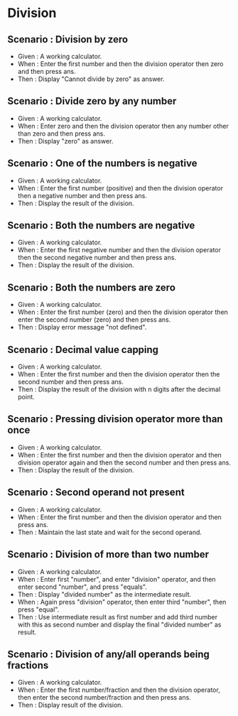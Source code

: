 # Division

## Scenario : Division by zero

- Given : A working calculator.
- When : Enter the first number and then the division operator
  then zero and then press ans.
- Then : Display "Cannot divide by zero" as answer.

## Scenario : Divide zero by any number

- Given : A working calculator.
- When : Enter zero and then the division operator
  then any number other than zero and then press ans.
- Then : Display "zero" as answer.

## Scenario : One of the numbers is negative

- Given : A working calculator.
- When : Enter the first number (positive) and then the division operator
  then a negative number and then press ans.
- Then : Display the result of the division.

## Scenario : Both the numbers are negative

- Given : A working calculator.
- When : Enter the first negative number and then the division operator
  then the second negative number and then press ans.
- Then : Display the result of the division.

## Scenario : Both the numbers are zero

- Given : A working calculator.
- When : Enter the first number (zero) and then the division operator
  then enter the second number (zero) and then press ans.
- Then : Display error message "not defined".

## Scenario : Decimal value capping

- Given : A working calculator.
- When : Enter the first number and then the division operator
  then the second number and then press ans.
- Then : Display the result of the division with n digits after the decimal point.

## Scenario : Pressing division operator more than once

- Given : A working calculator.
- When : Enter the first number and then the division operator
  and then division operator again and then the second number and then press ans.
- Then : Display the result of the division.

## Scenario : Second operand not present

- Given : A working calculator.
- When : Enter the first number and then the division operator
  and then press ans.
- Then : Maintain the last state and wait for the second operand.

## Scenario : Division of more than two number

- Given : A working calculator.
- When : Enter first "number", and enter "division" operator, and then
 enter second "number", and press "equals".
- Then : Display "divided number" as the intermediate result.
- When : Again press "division" operator, then enter third "number",
 then press "equal".
- Then : Use intermediate result as first number and add third number with
  this as second number and display the final "divided number" as result.

## Scenario : Division of any/all operands being fractions

- Given : A working calculator.
- When : Enter the first number/fraction and then the division operator,
  then enter the second number/fraction and then press ans.
- Then : Display result of the division.
